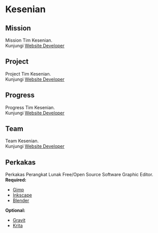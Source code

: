 # Kesenian
## Mission
Mission Tim Kesenian.  
Kunjungi [Website Developer](http://dev.xentaos.org/mission.html)

## Project
Project Tim Kesenian.  
Kunjungi [Website Developer](http://dev.xentaos.org/project.html)

## Progress
Progress Tim Kesenian.  
Kunjungi [Website Developer](http://dev.xentaos.org/progress.html)

## Team
Team Kesenian.  
Kunjungi [Website Developer](http://dev.xentaos.org/team.html)

## Perkakas
Perkakas Perangkat Lunak Free/Open Source Software Graphic Editor.
**Required:**  
 * [Gimp](https://www.gimp.org/)
 * [Inkscape](https://inkscape.org/)
 * [Blender](https://www.blender.org/)

**Optional:**  
 * [Gravit](https://gravit.io/) 
 * [Krita](https://krita.org/en/)
